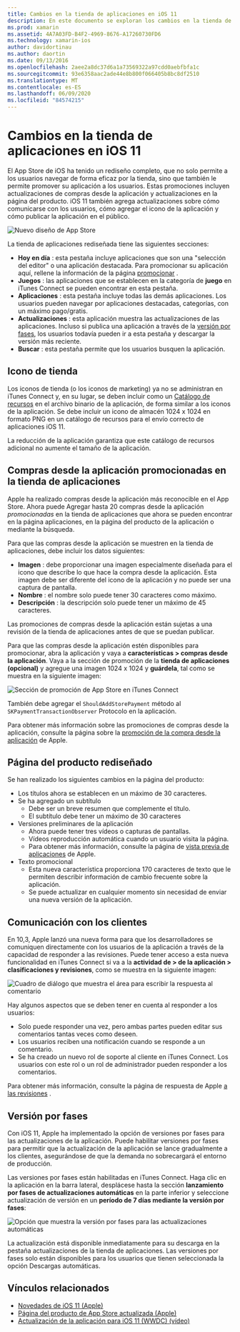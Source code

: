 ```yaml
---
title: Cambios en la tienda de aplicaciones en iOS 11
description: En este documento se exploran los cambios en la tienda de aplicaciones en iOS 11. Describe el icono de almacén de una aplicación, las compras desde la aplicación promocionadas, la página de productos rediseñada, la comunicación con los clientes y las versiones por fases.
ms.prod: xamarin
ms.assetid: 4A7A03FD-B4F2-4969-8676-A17260730FD6
ms.technology: xamarin-ios
author: davidortinau
ms.author: daortin
ms.date: 09/13/2016
ms.openlocfilehash: 2aee2a8dc37d6a1a73569322a97cdd0aebfbfa1c
ms.sourcegitcommit: 93e6358aac2ade44e8b800f066405b8bc8df2510
ms.translationtype: MT
ms.contentlocale: es-ES
ms.lasthandoff: 06/09/2020
ms.locfileid: "84574215"
---
```

# <a name="app-store-changes-in-ios-11"></a>Cambios en la tienda de aplicaciones en iOS 11

El App Store de iOS ha tenido un rediseño completo, que no solo permite a los usuarios navegar de forma eficaz por la tienda, sino que también le permite promover su aplicación a los usuarios. Estas promociones incluyen actualizaciones de compras desde la aplicación y actualizaciones en la página del producto. iOS 11 también agrega actualizaciones sobre cómo comunicarse con los usuarios, cómo agregar el icono de la aplicación y cómo publicar la aplicación en el público.

![Nuevo diseño de App Store](app-store-changes-images/image3.jpg)

La tienda de aplicaciones rediseñada tiene las siguientes secciones:

- **Hoy en día** : esta pestaña incluye aplicaciones que son una "selección del editor" o una aplicación destacada. Para promocionar su aplicación aquí, rellene la información de la página [promocionar](https://developer.apple.com//contact/app-store/promote/) .
- **Juegos** : las aplicaciones que se establecen en la categoría de **juego** en iTunes Connect se pueden encontrar en esta pestaña.
- **Aplicaciones** : esta pestaña incluye todas las demás aplicaciones. Los usuarios pueden navegar por aplicaciones destacadas, categorías, con un máximo pago/gratis.
- **Actualizaciones** : esta aplicación muestra las actualizaciones de las aplicaciones. Incluso si publica una aplicación a través de la [versión por fases](#Phased_Release), los usuarios todavía pueden ir a esta pestaña y descargar la versión más reciente.
- **Buscar** : esta pestaña permite que los usuarios busquen la aplicación.

## <a name="store-icon"></a>Icono de tienda

Los iconos de tienda (o los iconos de marketing) ya no se administran en iTunes Connect y, en su lugar, se deben incluir como un [Catálogo de recursos](~/ios/app-fundamentals/images-icons/app-icons.md) en el archivo binario de la aplicación, de forma similar a los iconos de la aplicación. Se debe incluir un icono de almacén 1024 x 1024 en formato PNG en un catálogo de recursos para el envío correcto de aplicaciones iOS 11.

La reducción de la aplicación garantiza que este catálogo de recursos adicional no aumente el tamaño de la aplicación.

## <a name="in-app-purchases-promoted-in-the-app-store"></a>Compras desde la aplicación promocionadas en la tienda de aplicaciones

Apple ha realizado compras desde la aplicación más reconocible en el App Store. Ahora puede Agregar hasta 20 compras desde la aplicación _promocionadas_ en la tienda de aplicaciones que ahora se pueden encontrar en la página aplicaciones, en la página del producto de la aplicación o mediante la búsqueda.

Para que las compras desde la aplicación se muestren en la tienda de aplicaciones, debe incluir los datos siguientes:

- **Imagen** : debe proporcionar una imagen especialmente diseñada para el icono que describe lo que hace la compra desde la aplicación. Esta imagen debe ser diferente del icono de la aplicación y no puede ser una captura de pantalla.
- **Nombre** : el nombre solo puede tener 30 caracteres como máximo.
- **Descripción** : la descripción solo puede tener un máximo de 45 caracteres.

Las promociones de compras desde la aplicación están sujetas a una revisión de la tienda de aplicaciones antes de que se puedan publicar.

Para que las compras desde la aplicación estén disponibles para promocionar, abra la aplicación y vaya a **características > compras desde la aplicación**. Vaya a la sección de promoción de la **tienda de aplicaciones (opcional)** y agregue una imagen 1024 x 1024 y **guárdela**, tal como se muestra en la siguiente imagen:

![Sección de promoción de App Store en iTunes Connect](app-store-changes-images/image4.png)

También debe agregar el `ShouldAddStorePayment` método al `SKPaymentTransactionObserver` Protocolo en la aplicación.

Para obtener más información sobre las promociones de compras desde la aplicación, consulte la página sobre la [promoción de la compra desde la aplicación](https://developer.apple.com/app-store/promoting-in-app-purchases/) de Apple.

## <a name="redesigned-product-page"></a>Página del producto rediseñado

Se han realizado los siguientes cambios en la página del producto:

- Los títulos ahora se establecen en un máximo de 30 caracteres.
- Se ha agregado un subtítulo
  - Debe ser un breve resumen que complemente el título.
  - El subtítulo debe tener un máximo de 30 caracteres
- Versiones preliminares de la aplicación
  - Ahora puede tener tres vídeos o capturas de pantallas.
  - Vídeos reproducción automática cuando un usuario visita la página.
  - Para obtener más información, consulte la página de [vista previa de aplicaciones](https://developer.apple.com/app-store/app-previews/) de Apple.
- Texto promocional
  - Esta nueva característica proporciona 170 caracteres de texto que le permiten describir información de cambio frecuente sobre la aplicación.
  - Se puede actualizar en cualquier momento sin necesidad de enviar una nueva versión de la aplicación.

## <a name="customer-communication"></a>Comunicación con los clientes

En 10,3, Apple lanzó una nueva forma para que los desarrolladores se comuniquen directamente con los usuarios de la aplicación a través de la capacidad de responder a las revisiones. Puede tener acceso a esta nueva funcionalidad en iTunes Connect si va a la **actividad de > de la aplicación > clasificaciones y revisiones**, como se muestra en la siguiente imagen:

![Cuadro de diálogo que muestra el área para escribir la respuesta al comentario](app-store-changes-images/image5.png)

Hay algunos aspectos que se deben tener en cuenta al responder a los usuarios:

- Solo puede responder una vez, pero ambas partes pueden editar sus comentarios tantas veces como deseen.
- Los usuarios reciben una notificación cuando se responde a un comentario.
- Se ha creado un nuevo rol de soporte al cliente en iTunes Connect. Los usuarios con este rol o un rol de administrador pueden responder a los comentarios.

Para obtener más información, consulte la página de respuesta de Apple [a las revisiones](https://developer.apple.com/app-store/responding-to-reviews/) .

<a name="Phased_Release"></a>

## <a name="phased-release"></a>Versión por fases

Con iOS 11, Apple ha implementado la opción de versiones por fases para las actualizaciones de la aplicación. Puede habilitar versiones por fases para permitir que la actualización de la aplicación se lance gradualmente a los clientes, asegurándose de que la demanda no sobrecargará el entorno de producción.

Las versiones por fases están habilitadas en iTunes Connect. Haga clic en la aplicación en la barra lateral, desplácese hasta la sección **lanzamiento por fases de actualizaciones automáticas** en la parte inferior y seleccione actualización de versión en un **período de 7 días mediante la versión por fases**:

![Opción que muestra la versión por fases para las actualizaciones automáticas](app-store-changes-images/image6.png)

La actualización está disponible inmediatamente para su descarga en la pestaña actualizaciones de la tienda de aplicaciones. Las versiones por fases solo están disponibles para los usuarios que tienen seleccionada la opción Descargas automáticas.

## <a name="related-links"></a>Vínculos relacionados

- [Novedades de iOS 11 (Apple)](https://developer.apple.com/ios/)
- [Página del producto de App Store actualizada (Apple)](https://developer.apple.com/app-store/product-page/)
- [Actualización de la aplicación para iOS 11 (WWDC) (vídeo)](https://developer.apple.com/videos/play/wwdc2017/204/)
